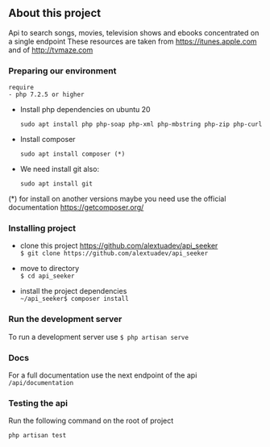 ## About this project 

Api to search songs, movies, television shows and ebooks concentrated on a single endpoint 
These resources are taken from https://itunes.apple.com
and of http://tvmaze.com

### Preparing our environment
```
require
- php 7.2.5 or higher
```

* Install php dependencies on ubuntu 20   
    
    `` sudo apt install php php-soap php-xml php-mbstring php-zip php-curl  ``   

* Install composer 
    
    `` sudo apt install composer (*) ``

* We need install git also:   
    
    `` sudo apt install git ``


(*) for install on another versions maybe you need use the official documentation https://getcomposer.org/



### Installing project

* clone this project  https://github.com/alextuadev/api_seeker   
`` $ git clone https://github.com/alextuadev/api_seeker ``
 
* move to directory   
  `` $ cd api_seeker ``
    
* install the  project dependencies  
`` ~/api_seeker$ composer install  ``


### Run the development server

To run a development server use
`` $ php artisan serve  ``


### Docs
For a full documentation use the next endpoint of the api    
    `` /api/documentation ``

### Testing the api
Run the following command on the root of project   

`` php artisan test  ``
  
